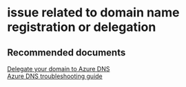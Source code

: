 <properties
	pageTitle="issue related to domain name registration or delegation"
	description="issue related to domain name registration or delegation"
	service="microsoft.network"
	resource="dns"
	authors="radwiv"
	selfHelpType="generic"
	supportTopicIds="32560533"
	resourceTags=""
	productPesIds="15804"
	cloudEnvironments="public, Fairfax, usnat, ussec"
	articleId="a1bf7b55-183a-4ad5-a2ae-a78752a5ed1b"
	ownershipId="CloudNet_DNS"
/>

# issue related to domain name registration or delegation

## **Recommended documents**
[Delegate your domain to Azure DNS](https://docs.microsoft.com/azure/dns/dns-domain-delegation)<br>
[Azure DNS troubleshooting guide](https://docs.microsoft.com/azure/dns/dns-troubleshoot)
